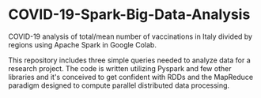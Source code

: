 # COVID-19-Spark-Big-Data-Analysis
COVID-19 analysis of total/mean number of vaccinations in Italy divided by regions using Apache Spark in Google Colab.

This repository includes three simple queries needed to analyze data for a research project. The code is written utilizing Pyspark and few other libraries and it's conceived to get confident with RDDs and the MapReduce paradigm designed to compute parallel distributed data processing.
